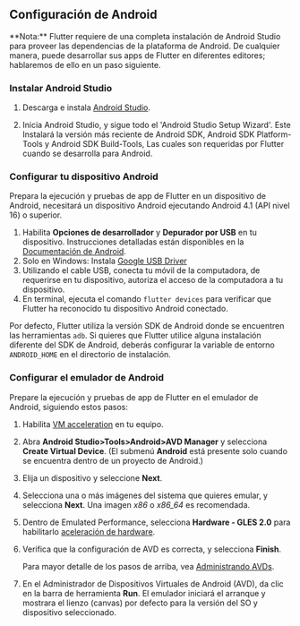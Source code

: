 ## Configuración de Android 

<aside class="alert alert-success" markdown="1">
<i class="fa fa-lightbulb-o"> </i> **Nota:**
Flutter requiere de una completa instalación de Android Studio para proveer
las dependencias de la plataforma de Android. De cualquier manera, puede desarrollar sus
apps de Flutter en diferentes editores; hablaremos de ello en un paso siguiente.
</aside>


### Instalar Android Studio

1. Descarga e instala [Android Studio](https://developer.android.com/studio/index.html).

1. Inicia Android Studio, y sigue todo el 'Android Studio Setup Wizard'. Este
Instalará la versión más reciente de Android SDK, Android SDK Platform-Tools y 
Android SDK Build-Tools, Las cuales son requeridas por Flutter cuando se desarrolla para Android.

### Configurar tu dispositivo Android

Prepara la ejecución y pruebas de app de Flutter en un dispositivo de Android, necesitará
un dispositivo Android ejecutando Android 4.1 (API nivel 16) o superior.

1. Habilita **Opciones de desarrollador** y **Depurador por USB** en tu dispositivo. Instrucciones detalladas
 están disponibles en la [Documentación de Android](https://developer.android.com/studio/debug/dev-options.html).
1. Solo en Windows: Instala [Google USB Driver](https://developer.android.com/studio/run/win-usb)
1. Utilizando el cable USB, conecta tu móvil de la computadora, de requerirse en tu dispositivo, autoriza el acceso de la computadora a tu dispositivo.
1. En terminal, ejecuta el comando `flutter devices`  para verificar que Flutter ha reconocido 
tu dispositivo Android conectado.

Por defecto, Flutter utiliza la versión SDK de Android donde se encuentren las herramientas `adb`. Si
quieres que Flutter utilice alguna instalación diferente del SDK de Android, deberás configurar
la variable de entorno `ANDROID_HOME` en el directorio de instalación.

### Configurar el emulador de Android

Prepare la ejecución y pruebas de app de Flutter en el emulador de Android, siguiendo estos pasos:

1. Habilita [VM acceleration](https://developer.android.com/studio/run/emulator-acceleration.html) en tu equipo.
1. Abra **Android Studio>Tools>Android>AVD Manager** y selecciona
**Create Virtual Device**. (El submenú **Android** está presente solo
cuando se encuentra dentro de un proyecto de Android.)
1. Elija un dispositivo y seleccione **Next**.
1. Selecciona una o más imágenes del sistema que quieres emular,
   y selecciona **Next**. Una imagen _x86_ o _x86\_64_ es recomendada.
1. Dentro de Emulated Performance, selecciona **Hardware - GLES 2.0** para habilitarlo
[aceleración de hardware](https://developer.android.com/studio/run/emulator-acceleration.html).
1. Verifica que la configuración de AVD es correcta, y selecciona **Finish**.

   Para mayor detalle de los pasos de arriba, vea [Administrando AVDs](https://developer.android.com/studio/run/managing-avds.html).
1. En el Administrador de Dispositivos Virtuales de Android (AVD), da clic en la barra de herramienta **Run**.
   El emulador iniciará el arranque y mostrara el lienzo (canvas) por defecto para la versión del SO y dispositivo seleccionado.
